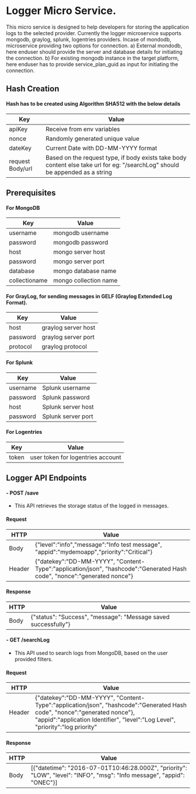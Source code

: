 # Logger Micro Service.

 This micro service is designed to help developers for storing the application logs to the selected provider.
 Currently the logger microservice supports mongodb, graylog, splunk, logentries providers. Incase of mondodb, microservice providing two options for connection.
         a) External mondodb, here enduser should provide the server and database details for initiating the connection.
         b) For existing mongodb instance in the target platform, here enduser has to provide service_plan_guid as input for initiating the connection.


## Hash Creation
#### Hash has to be created using Algorithm SHA512 with the below details

| Key        |            Value                      |
|------------|---------------------------------------|
| apiKey     | Receive from env variables              |
| nonce      | Randomly generated unique value                  |
| dateKey    | Current Date with DD-MM-YYYY format                   |
| request Body/url   | Based on the request type, if body exists take body content else take url for eg: "/searchLog" should be appended as a string |


## Prerequisites
#### For MongoDB

| Key        |            Value                      |
|------------|---------------------------------------|
| username   | mongodb username
| password   | mongodb password                   |
| host       | mongo server host                   |
| password   | mongo server port                   |
| database   | mongo database name                 |
| collectioname| mongo collection name             |


#### For GrayLog, for sending messages in GELF (Graylog Extended Log Format).

| Key        |            Value                      |
|------------|---------------------------------------|
| host       | graylog server host                 |
| password   | graylog server port                 |
| protocol   | graylog protocol                    |


#### For Splunk

| Key        |            Value                      |
|------------|---------------------------------------|
| username   | Splunk username
| password   | Splunk password                    |
| host       | Splunk server host                   |
| password   | Splunk server port                   |

#### For Logentries

| Key        |            Value                      |
|------------|---------------------------------------|
| token      | user token for logentries account     |


## Logger API Endpoints

#### - POST /save
- This API retrieves the storage status of the logged in messages.

#### Request
| HTTP       |                             Value                                           |
|------------|-----------------------------------------------------------------------------|
| Body       | {"level":"info","message":"Info test message", "appid":"mydemoapp","priority":"Critical"} |
| Header     | {"datekey":"DD-MM-YYYY", "Content-Type":"application/json", "hashcode":"Generated Hash code", "nonce":"generated nonce"}|                     |

#### Response
| HTTP       |  Value                                                               |
|------------|----------------------------------------------------------------------|
| Body       | {"status": "Success", "message": "Message saved successfully"}       |




#### - GET /searchLog
- This API used to search logs from MongoDB, based on the user provided filters.

#### Request
| HTTP       |                             Value                                                          |
|------------|--------------------------------------------------------------------------------------------|
| Header     | {"datekey":"DD-MM-YYYY", "Content-Type":"application/json", "hashcode":"Generated Hash code", "nonce":"generated nonce"}, "appid":"application Identifier", "level":"Log Level", "priority":"log priority"|                     |

#### Response
| HTTP       |  Value                                      |
|------------|---------------------------------------------|
| Body       | [{"datetime": "2016-07-01T10:46:28.000Z", "priority": "LOW", "level": "INFO", "msg": "Info message", "appid": "ONEC"}] |
